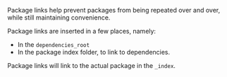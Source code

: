 Package links help prevent packages from being repeated over and over, while still maintaining
convenience.

Package links are inserted in a few places, namely:
- In the `dependencies_root`
- In the package index folder, to link to dependencies.

Package links will link to the actual package in the `_index`.